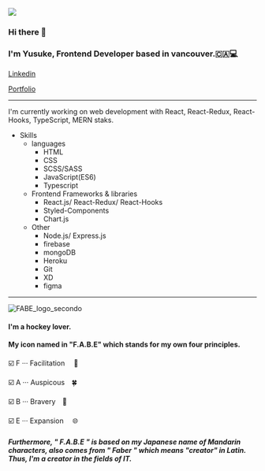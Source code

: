 ![](https://komarev.com/ghpvc/?username=your-github-username&color=green)
### Hi there 👋
### I'm Yusuke, Frontend Developer based in vancouver.🇨🇦💻
[Linkedin](https://www.linkedin.com/in/yusuke-yoshihiro-ab46491b2/)

[Portfolio](https://individual-portfolio-git-main.yusukeyoshihiro.vercel.app/)
***

I'm currently working on web development with React, React-Redux, React-Hooks, TypeScript, MERN staks.

- Skills
  - languages
    - HTML
    - CSS
    - SCSS/SASS
    - JavaScript(ES6)
    - Typescript
  - Frontend Frameworks & libraries
     - React.js/ React-Redux/ React-Hooks
     - Styled-Components
     - Chart.js
  - Other
     - Node.js/ Express.js
     - firebase
     - mongoDB
     - Heroku
     - Git
     - XD
     - figma
   
***
![FABE_logo_secondo](https://user-images.githubusercontent.com/58486430/112737244-3075a180-8f16-11eb-9e1b-7f6eab1242e8.png)



#### I'm a hockey lover. 
#### My icon named in "F.A.B.E" which stands for  my own four principles.

 :ballot_box_with_check:  F ··· Facilitation 　🤝

 :ballot_box_with_check:  A ··· Auspicous　:four_leaf_clover:

 :ballot_box_with_check:  B ··· Bravery　:lion:

 :ballot_box_with_check:  E ··· Expansion 　:globe_with_meridians:

##### Furthermore, " F.A.B.E " is based on my Japanese name of Mandarin characters, also comes from " Faber " which means "creator" in Latin. Thus, I'm a creator in the fields of IT.
